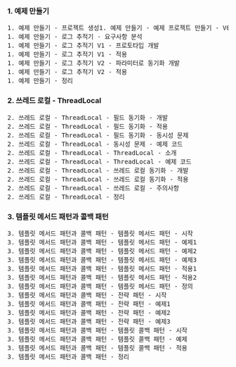 ### 1. 예제 만들기
<pre>
1. 예제 만들기 - 프로젝트 생성1. 예제 만들기 - 예제 프로젝트 만들기 - V0
1. 예제 만들기 - 로그 추적기 - 요구사항 분석
1. 예제 만들기 - 로그 추적기 V1 - 프로토타입 개발
1. 예제 만들기 - 로그 추적기 V1 - 적용
1. 예제 만들기 - 로그 추적기 V2 - 파라미터로 동기화 개발
1. 예제 만들기 - 로그 추적기 V2 - 적용
1. 예제 만들기 - 정리
</pre>

### 2. 쓰레드 로컬 - ThreadLocal
<pre>
2. 쓰레드 로컬 - ThreadLocal - 필드 동기화 - 개발
2. 쓰레드 로컬 - ThreadLocal - 필드 동기화 - 적용
2. 쓰레드 로컬 - ThreadLocal - 필드 동기화 - 동시성 문제
2. 쓰레드 로컬 - ThreadLocal - 동시성 문제 - 예제 코드
2. 쓰레드 로컬 - ThreadLocal - ThreadLocal - 소개
2. 쓰레드 로컬 - ThreadLocal - ThreadLocal - 예제 코드
2. 쓰레드 로컬 - ThreadLocal - 쓰레드 로컬 동기화 - 개발
2. 쓰레드 로컬 - ThreadLocal - 쓰레드 로컬 동기화 - 적용
2. 쓰레드 로컬 - ThreadLocal - 쓰레드 로컬 - 주의사항
2. 쓰레드 로컬 - ThreadLocal - 정리
</pre>

### 3. 템플릿 메서드 패턴과 콜백 패턴
<pre>
3. 템플릿 메서드 패턴과 콜백 패턴 - 템플릿 메서드 패턴 - 시작
3. 템플릿 메서드 패턴과 콜백 패턴 - 템플릿 메서드 패턴 - 예제1
3. 템플릿 메서드 패턴과 콜백 패턴 - 템플릿 메서드 패턴 - 예제2
3. 템플릿 메서드 패턴과 콜백 패턴 - 템플릿 메서드 패턴 - 예제3
3. 템플릿 메서드 패턴과 콜백 패턴 - 템플릿 메서드 패턴 - 적용1
3. 템플릿 메서드 패턴과 콜백 패턴 - 템플릿 메서드 패턴 - 적용2
3. 템플릿 메서드 패턴과 콜백 패턴 - 템플릿 메서드 패턴 - 정의
3. 템플릿 메서드 패턴과 콜백 패턴 - 전략 패턴 - 시작
3. 템플릿 메서드 패턴과 콜백 패턴 - 전략 패턴 - 예제1
3. 템플릿 메서드 패턴과 콜백 패턴 - 전략 패턴 - 예제2
3. 템플릿 메서드 패턴과 콜백 패턴 - 전략 패턴 - 예제3
3. 템플릿 메서드 패턴과 콜백 패턴 - 템플릿 콜백 패턴 - 시작
3. 템플릿 메서드 패턴과 콜백 패턴 - 템플릿 콜백 패턴 - 예제
3. 템플릿 메서드 패턴과 콜백 패턴 - 템플릿 콜백 패턴 - 적용
3. 템플릿 메서드 패턴과 콜백 패턴 - 정리
</pre
